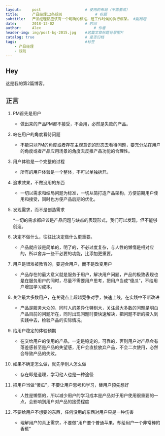 ```yaml
---
layout:     post   				    # 使用的布局（不需要改）
title:      产品经理12条规则				# 标题 
subtitle:   产品经理都应该有一个明确的标准，是工作时候的执行框架。 #副标题
date:       2018-12-02 				# 时间
author:     Alex 						# 作者
header-img: img/post-bg-2015.jpg 	#这篇文章标题背景图片
catalog: true 						# 是否归档
tags:								#标签
    - 产品经理
    - 规则
---
```


## Hey
这是我的第2篇博客。
## 正言
1. PM首先是用户

    * 做出来的产品PM都不接受，不会用，必然是失败的产品。
    
2. 站在用户的角度看待问题

    * 不能只以PM的角度或者存在主观意识的形态去看待问题，要充分站在用户的角度或者产品应用场景的角度去反推产品功能的合理性。
    
3. 用户体验是一个完整的过程

    * 所有的用户体验是一个整体，不可以单独拆开。
    
4. 追求效果，不做没用的东西

    * 一切以需求和结局问题为标准，一切从简打造产品架构，方便前期用户使用和接受，同时也方便产品后期的优化。
    
5. 发现需求，而不是创造需求

    *一切的需求都应该是产品问题与缺点的表现形式，我们可以发现，但不能够创造。
    
6. 决定不做什么，往往比决定做什么更重要。

    * 产品就应该是简单的，明了的，不必过度复杂，与人性的懒惰是相对应的，所以舍弃一些不必要的功能，比添加更重要。
    
7. 用户是很难被教育的，要迎合用户，而不是改变用户

    * 产品存在的最大意义就是服务于用户，解决用户问题，产品的极致表现也是在服务用户的同时，尽量不需要用户思考，把用户当成“傻瓜”，不给用户增加学习成本。
    
8. 关注最大多数用户，在关键点上超越竞争对手，快速上线，在实践中不断改进

    * 产品是服务大众的，同时人的差异化特别大，关注最大多数的问题是明白产品目前的问题所在，同时出现问题时要快速解决，把问题不断的投入到实践中去，检验产品的实际情况。
    
9. 给用户稳定的体验预期

    * 在交给用户的使用的产品，一定是稳定的，可靠的，否则用户对产品会有落差感甚至是产品的失望感，用户会直接放弃产品，不会二次使用，必然会导致产品的失败。
    
10. 如果不确定怎么做，就先学别人怎么做

    * 存在即是道理，学习他人也是一种途径
    
11. 把用户当做“傻瓜”，不要让用户思考和学习，替用户预先想好

    * 人性是懒惰的，所以减少用户的学习成本是产品对于用户使用很重要的一点，会影响到用户对产品的接受程度
    
12. 不要给用户不想要的东西，任何没用的东西对用户只是一种伤害

    * 理解用户的真正需求，不要做“用户要个普通苹果，却给用户一个非常棒的香蕉”

   
